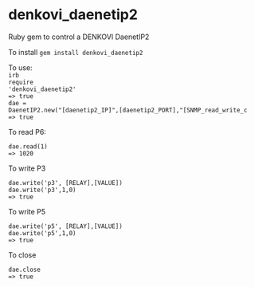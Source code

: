 # denkovi_daenetip2
Ruby gem to control a DENKOVI DaenetIP2

To install
<code>gem install denkovi_daenetip2</code>

To use:<br/>
<code>irb</code><br/>
<code>require 'denkovi_daenetip2'</code><br/>
<code>=> true</code><br/>
<code>dae = DaenetIP2.new("[daenetip2_IP]",[daenetip2_PORT],"[SNMP_read_write_c</code><br/>
<code>=> true</code><br/>


To read P6:

<code>dae.read(1)</code><br/>
<code>=> 1020</code><br/>

To write P3

<code>dae.write('p3', [RELAY],[VALUE])</code><br/>
<code>dae.write('p3',1,0)</code><br/>
<code>=> true</code><br/>

To write P5

<code>dae.write('p5', [RELAY],[VALUE])</code><br/>
<code>dae.write('p5',1,0)</code><br/>
<code>=> true</code><br/>

To close

<code>dae.close</code><br/>
<code>=> true</code><br/>






